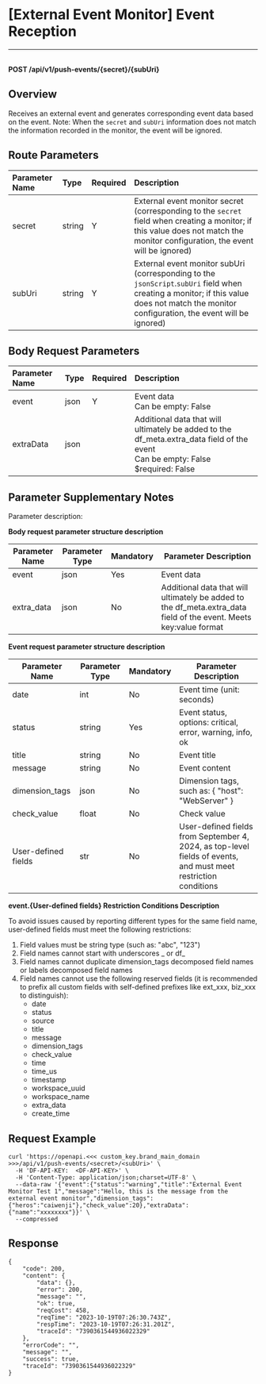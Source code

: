 # [External Event Monitor] Event Reception

---

<br />**POST /api/v1/push-events/{secret}/{subUri}**

## Overview
Receives an external event and generates corresponding event data based on the event.
Note: When the `secret` and `subUri` information does not match the information recorded in the monitor, the event will be ignored.



## Route Parameters

| Parameter Name        | Type     | Required   | Description              |
|:-------------------|:-------|:-----|:----------------|
| secret | string | Y | External event monitor secret (corresponding to the `secret` field when creating a monitor; if this value does not match the monitor configuration, the event will be ignored)<br> |
| subUri | string | Y | External event monitor subUri (corresponding to the `jsonScript`.`subUri` field when creating a monitor; if this value does not match the monitor configuration, the event will be ignored)<br> |


## Body Request Parameters

| Parameter Name        | Type     | Required   | Description              |
|:-------------------|:-------|:-----|:----------------|
| event | json | Y | Event data<br>Can be empty: False <br> |
| extraData | json |  | Additional data that will ultimately be added to the df_meta.extra_data field of the event<br>Can be empty: False <br>$required: False <br> |

## Parameter Supplementary Notes

Parameter description:

**Body request parameter structure description**

| Parameter Name                | Parameter Type     | Mandatory    | Parameter Description  | 
|-----------------------|----------|----------|----------|
|event                  |   json       |   Yes        |   Event data |
|extra_data             |   json       |   No        |   Additional data that will ultimately be added to the df_meta.extra_data field of the event. Meets key:value format |

**Event request parameter structure description**

| Parameter Name                | Parameter Type     | Mandatory    | Parameter Description  | 
|-----------------------|----------|----------|----------|
|date           |   int     |   No        |   Event time (unit: seconds) |
|status           |   string     |   Yes        |   Event status, options: critical, error, warning, info, ok |
|title            |   string     |   No        |   Event title |
|message          |   string     |   No        |   Event content |
|dimension_tags   |   json       |   No        |   Dimension tags, such as: { "host": "WebServer" } |
|check_value      |   float      |   No        |   Check value |
|User-defined fields      |   str      |   No        |   User-defined fields from September 4, 2024, as top-level fields of events, and must meet restriction conditions |


**event.{User-defined fields} Restriction Conditions Description**

To avoid issues caused by reporting different types for the same field name, user-defined fields must meet the following restrictions:

1. Field values must be string type (such as: "abc", "123")  
2. Field names cannot start with underscores _ or df_  
3. Field names cannot duplicate dimension_tags decomposed field names or labels decomposed field names  
3. Field names cannot use the following reserved fields (it is recommended to prefix all custom fields with self-defined prefixes like ext_xxx, biz_xxx to distinguish):  
    - date  
    - status  
    - source  
    - title  
    - message  
    - dimension_tags  
    - check_value  
    - time  
    - time_us  
    - timestamp  
    - workspace_uuid  
    - workspace_name  
    - extra_data  
    - create_time  



## Request Example
```shell
curl 'https://openapi.<<< custom_key.brand_main_domain >>>/api/v1/push-events/<secret>/<subUri>' \
  -H 'DF-API-KEY:  <DF-API-KEY>' \
  -H 'Content-Type: application/json;charset=UTF-8' \
  --data-raw '{"event":{"status":"warning","title":"External Event Monitor Test 1","message":"Hello, this is the message from the external event monitor","dimension_tags":{"heros":"caiwenji"},"check_value":20},"extraData":{"name":"xxxxxxxx"}}' \
  --compressed
```




## Response
```shell
{
    "code": 200,
    "content": {
        "data": {},
        "error": 200,
        "message": "",
        "ok": true,
        "reqCost": 458,
        "reqTime": "2023-10-19T07:26:30.743Z",
        "respTime": "2023-10-19T07:26:31.201Z",
        "traceId": "7390361544936022329"
    },
    "errorCode": "",
    "message": "",
    "success": true,
    "traceId": "7390361544936022329"
} 
```